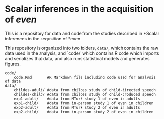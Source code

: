 # Scalar inferences in the acquisition of *even*

This is a repository for data and code from the studies described in *Scalar inferences in the acqusition of *even.

This repository is organized into two folders, `data/`, which contains the raw data used in the analysis, and `code/' which contains R code which imports and serializes that data, and also runs statistical models and generates figures.

```
code/
    code.Rmd       #R Markdown file including code used for analysis of data
data/
    childes-adult/ #data from childes study of child-directed speech
    childes-child/ #data from childes study of child-produced speech
    exp1-adult/    #data from MTurk study 1 of even in adults
    exp1-child/    #data from in-person study 1 of even in children
    exp2-adult/    #data from MTurk study 2 of even in adults
    exp2-child/    #data from in-person study 2 of even in children
```

